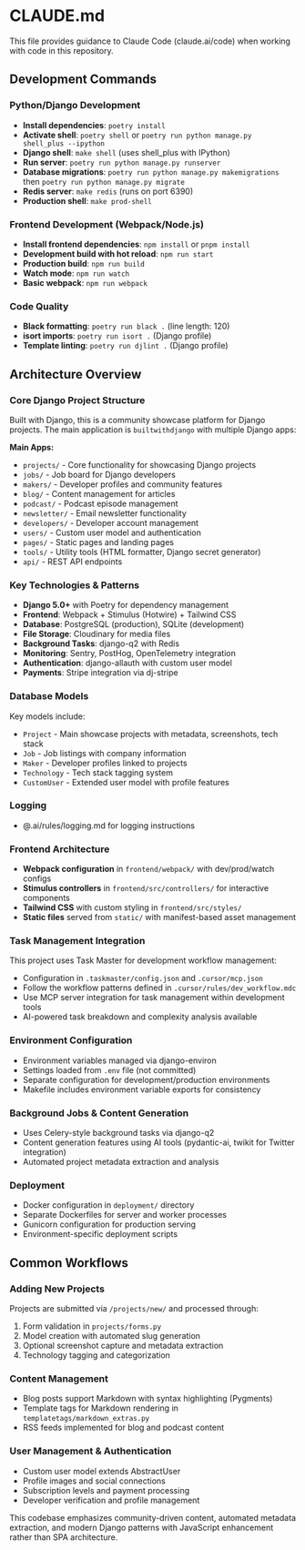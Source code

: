 # CLAUDE.md

This file provides guidance to Claude Code (claude.ai/code) when working with code in this repository.

## Development Commands

### Python/Django Development
- **Install dependencies**: `poetry install`
- **Activate shell**: `poetry shell` or `poetry run python manage.py shell_plus --ipython`
- **Django shell**: `make shell` (uses shell_plus with IPython)
- **Run server**: `poetry run python manage.py runserver`
- **Database migrations**: `poetry run python manage.py makemigrations` then `poetry run python manage.py migrate`
- **Redis server**: `make redis` (runs on port 6390)
- **Production shell**: `make prod-shell`

### Frontend Development (Webpack/Node.js)
- **Install frontend dependencies**: `npm install` or `pnpm install`
- **Development build with hot reload**: `npm run start`
- **Production build**: `npm run build`
- **Watch mode**: `npm run watch`
- **Basic webpack**: `npm run webpack`

### Code Quality
- **Black formatting**: `poetry run black .` (line length: 120)
- **isort imports**: `poetry run isort .` (Django profile)
- **Template linting**: `poetry run djlint .` (Django profile)

## Architecture Overview

### Core Django Project Structure
Built with Django, this is a community showcase platform for Django projects. The main application is `builtwithdjango` with multiple Django apps:

**Main Apps:**
- `projects/` - Core functionality for showcasing Django projects
- `jobs/` - Job board for Django developers
- `makers/` - Developer profiles and community features
- `blog/` - Content management for articles
- `podcast/` - Podcast episode management
- `newsletter/` - Email newsletter functionality
- `developers/` - Developer account management
- `users/` - Custom user model and authentication
- `pages/` - Static pages and landing pages
- `tools/` - Utility tools (HTML formatter, Django secret generator)
- `api/` - REST API endpoints

### Key Technologies & Patterns
- **Django 5.0+** with Poetry for dependency management
- **Frontend**: Webpack + Stimulus (Hotwire) + Tailwind CSS
- **Database**: PostgreSQL (production), SQLite (development)
- **File Storage**: Cloudinary for media files
- **Background Tasks**: django-q2 with Redis
- **Monitoring**: Sentry, PostHog, OpenTelemetry integration
- **Authentication**: django-allauth with custom user model
- **Payments**: Stripe integration via dj-stripe

### Database Models
Key models include:
- `Project` - Main showcase projects with metadata, screenshots, tech stack
- `Job` - Job listings with company information
- `Maker` - Developer profiles linked to projects
- `Technology` - Tech stack tagging system
- `CustomUser` - Extended user model with profile features

### Logging
- @.ai/rules/logging.md for logging instructions

### Frontend Architecture
- **Webpack configuration** in `frontend/webpack/` with dev/prod/watch configs
- **Stimulus controllers** in `frontend/src/controllers/` for interactive components
- **Tailwind CSS** with custom styling in `frontend/src/styles/`
- **Static files** served from `static/` with manifest-based asset management

### Task Management Integration
This project uses Task Master for development workflow management:
- Configuration in `.taskmaster/config.json` and `.cursor/mcp.json`
- Follow the workflow patterns defined in `.cursor/rules/dev_workflow.mdc`
- Use MCP server integration for task management within development tools
- AI-powered task breakdown and complexity analysis available

### Environment Configuration
- Environment variables managed via django-environ
- Settings loaded from `.env` file (not committed)
- Separate configuration for development/production environments
- Makefile includes environment variable exports for consistency

### Background Jobs & Content Generation
- Uses Celery-style background tasks via django-q2
- Content generation features using AI tools (pydantic-ai, twikit for Twitter integration)
- Automated project metadata extraction and analysis

### Deployment
- Docker configuration in `deployment/` directory
- Separate Dockerfiles for server and worker processes
- Gunicorn configuration for production serving
- Environment-specific deployment scripts

## Common Workflows

### Adding New Projects
Projects are submitted via `/projects/new/` and processed through:
1. Form validation in `projects/forms.py`
2. Model creation with automated slug generation
3. Optional screenshot capture and metadata extraction
4. Technology tagging and categorization

### Content Management
- Blog posts support Markdown with syntax highlighting (Pygments)
- Template tags for Markdown rendering in `templatetags/markdown_extras.py`
- RSS feeds implemented for blog and podcast content

### User Management & Authentication
- Custom user model extends AbstractUser
- Profile images and social connections
- Subscription levels and payment processing
- Developer verification and profile management

This codebase emphasizes community-driven content, automated metadata extraction, and modern Django patterns with JavaScript enhancement rather than SPA architecture.
